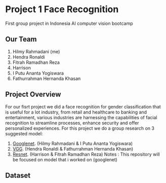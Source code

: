 # Project 1 Face Recognition
First group project in Indonesia AI computer vision bootcamp
## Our Team
1. Hilmy Rahmadani (me)
2. Hendra Ronaldi
3. Fitrah Ramadhan Reza
4. Harrison
5. I Putu Ananta Yogiswara
6. Fathurrahman Hernanda Khasan
## Project Overview
For our fisrt project we did a face recognition for gender classification that is useful for a lot industry, from retail and healthcare to banking and entertainment, various industries are harnessing the capabilities of facial recognition to streamline processes, enhance security and offer personalized experiences.
For this project we do a group research on 3 suggested model:
1. [Googlenet](https://github.com/daniui/Machine-Learning-Project/blob/1665282e96cd8552c035666f5b4f3673c0393c3a/CV%20Indonesia%20AI%20Bootcamp/Dani_CVB_project_1_Face_Recognition_googlenet.ipynb). (Hilmy Rahmadani & I Putu Ananta Yogiswara)
2. [VGG](https://github.com/daniui/Machine-Learning-Project/blob/1665282e96cd8552c035666f5b4f3673c0393c3a/CV%20Indonesia%20AI%20Bootcamp/VGG.ipynb). (Hendra Ronaldi & Fathurrahman Hernanda Khasan)
3. [Resnet](https://github.com/daniui/Machine-Learning-Project/blob/1665282e96cd8552c035666f5b4f3673c0393c3a/CV%20Indonesia%20AI%20Bootcamp/Resnet.ipynb). (Harrison & Fitrah Ramadhan Reza)
Notes : This repository will be focused on model that i worked on (googlenet)
## Dataset 
